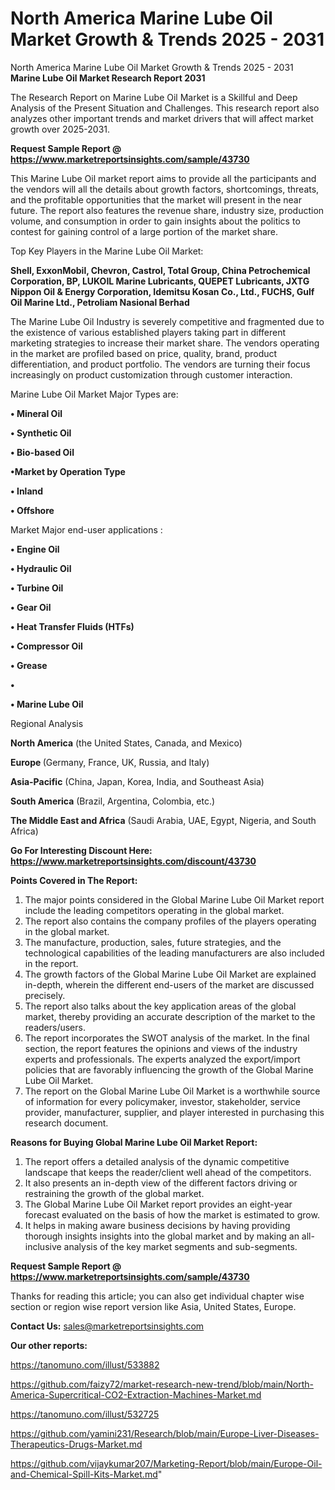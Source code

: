 # North America Marine Lube Oil Market Growth & Trends 2025 - 2031
North America Marine Lube Oil Market Growth & Trends 2025 - 2031
<strong>Marine Lube Oil Market Research Report 2031</strong>

The Research Report on Marine Lube Oil Market is a Skillful and Deep Analysis of the Present Situation and Challenges. This research report also analyzes other important trends and market drivers that will affect market growth over 2025-2031.

<strong>Request Sample Report @ <a href=https://www.marketreportsinsights.com/sample/43730>https://www.marketreportsinsights.com/sample/43730</a></strong>

This Marine Lube Oil market report aims to provide all the participants and the vendors will all the details about growth factors, shortcomings, threats, and the profitable opportunities that the market will present in the near future. The report also features the revenue share, industry size, production volume, and consumption in order to gain insights about the politics to contest for gaining control of a large portion of the market share.

Top Key Players in the Marine Lube Oil Market:

<strong>Shell, ExxonMobil, Chevron, Castrol, Total Group, China Petrochemical Corporation, BP, LUKOIL Marine Lubricants, QUEPET Lubricants, JXTG Nippon Oil & Energy Corporation, Idemitsu Kosan Co., Ltd., FUCHS, Gulf Oil Marine Ltd., Petroliam Nasional Berhad</strong>

The Marine Lube Oil Industry is severely competitive and fragmented due to the existence of various established players taking part in different marketing strategies to increase their market share. The vendors operating in the market are profiled based on price, quality, brand, product differentiation, and product portfolio. The vendors are turning their focus increasingly on product customization through customer interaction.

Marine Lube Oil Market Major Types are:

<strong>•  Mineral Oil

•  Synthetic Oil

•  Bio-based Oil

•Market by Operation Type

•  Inland

•  Offshore</strong>

Market Major end-user applications :

<strong>•  Engine Oil

•  Hydraulic Oil

•  Turbine Oil

•  Gear Oil

•  Heat Transfer Fluids (HTFs)

•  Compressor Oil

•  Grease

•  

•  Marine Lube Oil</strong>

Regional Analysis

</u><strong><b>North America</b></strong> (the United States, Canada, and Mexico)

<strong><b>Europe </b></strong>(Germany, France, UK, Russia, and Italy)

<strong><b>Asia-Pacific</b></strong> (China, Japan, Korea, India, and Southeast Asia)

<strong><b>South America</b></strong> (Brazil, Argentina, Colombia, etc.)

<strong><b>The Middle East and Africa</b></strong> (Saudi Arabia, UAE, Egypt, Nigeria, and South Africa)

<strong>Go For Interesting Discount Here: <a href=https://www.marketreportsinsights.com/discount/43730>https://www.marketreportsinsights.com/discount/43730</a></strong>

<strong>Points Covered in The Report:</strong>
<ol>
  <li>The major points considered in the Global Marine Lube Oil Market report include the leading competitors operating in the global market.</li>
  <li>The report also contains the company profiles of the players operating in the global market.</li>
  <li>The manufacture, production, sales, future strategies, and the technological capabilities of the leading manufacturers are also included in the report.</li>
  <li>The growth factors of the Global Marine Lube Oil Market are explained in-depth, wherein the different end-users of the market are discussed precisely.</li>
  <li>The report also talks about the key application areas of the global market, thereby providing an accurate description of the market to the readers/users.</li>
  <li>The report incorporates the SWOT analysis of the market. In the final section, the report features the opinions and views of the industry experts and professionals. The experts analyzed the export/import policies that are favorably influencing the growth of the Global Marine Lube Oil Market.</li>
  <li>The report on the Global Marine Lube Oil Market is a worthwhile source of information for every policymaker, investor, stakeholder, service provider, manufacturer, supplier, and player interested in purchasing this research document.</li>
</ol>
<strong>Reasons for Buying Global Marine Lube Oil Market Report:</strong>

<ol>
  <li>The report offers a detailed analysis of the dynamic competitive landscape that keeps the reader/client well ahead of the competitors.</li>
  <li>It also presents an in-depth view of the different factors driving or restraining the growth of the global market.</li>
  <li>The Global Marine Lube Oil Market report provides an eight-year forecast evaluated on the basis of how the market is estimated to grow.</li>
  <li>It helps in making aware business decisions by having providing thorough insights insights into the global market and by making an all-inclusive analysis of the key market segments and sub-segments.</li>
</ol>
<strong>Request Sample Report @ <a href=https://www.marketreportsinsights.com/sample/43730>https://www.marketreportsinsights.com/sample/43730</a></strong>


Thanks for reading this article; you can also get individual chapter wise section or region wise report version like Asia, United States, Europe.

<strong>Contact Us:</strong>
sales@marketreportsinsights.com

<strong>Our other reports:</strong>

<a href=https://tanomuno.com/illust/533882>https://tanomuno.com/illust/533882</a>

<a href=https://github.com/faizy72/market-research-new-trend/blob/main/North-America-Supercritical-CO2-Extraction-Machines-Market.md>https://github.com/faizy72/market-research-new-trend/blob/main/North-America-Supercritical-CO2-Extraction-Machines-Market.md</a>

<a href=https://tanomuno.com/illust/532725>https://tanomuno.com/illust/532725</a>

<a href=https://github.com/yamini231/Research/blob/main/Europe-Liver-Diseases-Therapeutics-Drugs-Market.md>https://github.com/yamini231/Research/blob/main/Europe-Liver-Diseases-Therapeutics-Drugs-Market.md</a>

<a href=https://github.com/vijaykumar207/Marketing-Report/blob/main/Europe-Oil-and-Chemical-Spill-Kits-Market.md>https://github.com/vijaykumar207/Marketing-Report/blob/main/Europe-Oil-and-Chemical-Spill-Kits-Market.md</a>"
